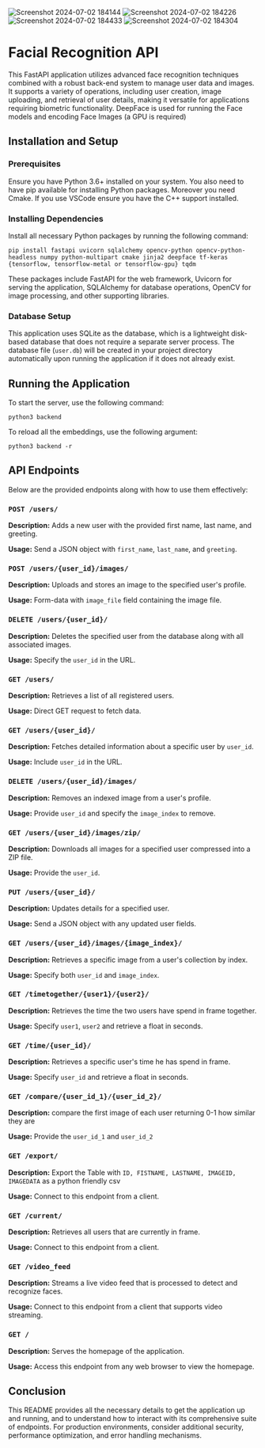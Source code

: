 ![Screenshot 2024-07-02 184144](https://github.com/LookslikeLenni/uni-face-recognition/assets/93777813/cdd1a809-4f1a-4302-a23b-bddab5cc062a)
![Screenshot 2024-07-02 184226](https://github.com/LookslikeLenni/uni-face-recognition/assets/93777813/6dd95775-2c35-45f2-866f-1de007c6dc3e)
![Screenshot 2024-07-02 184433](https://github.com/LookslikeLenni/uni-face-recognition/assets/93777813/3a8742aa-ffe8-4e0f-81ae-c01e88b83b71)
![Screenshot 2024-07-02 184304](https://github.com/LookslikeLenni/uni-face-recognition/assets/93777813/9a2507a7-2291-4a9e-b9a6-04abf09d0ba1)



# Facial Recognition API

This FastAPI application utilizes advanced face recognition techniques combined with a robust back-end system to manage user data and images. It supports a variety of operations, including user creation, image uploading, and retrieval of user details, making it versatile for applications requiring biometric functionality.
DeepFace is used for running the Face models and encoding Face Images (a GPU is required)

## Installation and Setup

### Prerequisites

Ensure you have Python 3.6+ installed on your system. You also need to have pip available for installing Python packages. Moreover you need Cmake. If you use VSCode ensure you have the C++ support installed.

### Installing Dependencies

Install all necessary Python packages by running the following command:

    pip install fastapi uvicorn sqlalchemy opencv-python opencv-python-headless numpy python-multipart cmake jinja2 deepface tf-keras {tensorflow, tensorflow-metal or tensorflow-gpu} tqdm

These packages include FastAPI for the web framework, Uvicorn for serving the application, SQLAlchemy for database operations, OpenCV for image processing, and other supporting libraries.

### Database Setup

This application uses SQLite as the database, which is a lightweight disk-based database that does not require a separate server process. The database file (`user.db`) will be created in your project directory automatically upon running the application if it does not already exist.

## Running the Application

To start the server, use the following command:

    python3 backend

To reload all the embeddings, use the following argument:

    python3 backend -r


## API Endpoints

Below are the provided endpoints along with how to use them effectively:

### `POST /users/`

**Description:** Adds a new user with the provided first name, last name, and greeting.

**Usage:** Send a JSON object with `first_name`, `last_name`, and `greeting`.

### `POST /users/{user_id}/images/`

**Description:** Uploads and stores an image to the specified user's profile.

**Usage:** Form-data with `image_file` field containing the image file.

### `DELETE /users/{user_id}/`

**Description:** Deletes the specified user from the database along with all associated images.

**Usage:** Specify the `user_id` in the URL.

### `GET /users/`

**Description:** Retrieves a list of all registered users.

**Usage:** Direct GET request to fetch data.

### `GET /users/{user_id}/`

**Description:** Fetches detailed information about a specific user by `user_id`.

**Usage:** Include `user_id` in the URL.

### `DELETE /users/{user_id}/images/`

**Description:** Removes an indexed image from a user's profile.

**Usage:** Provide `user_id` and specify the `image_index` to remove.

### `GET /users/{user_id}/images/zip/`

**Description:** Downloads all images for a specified user compressed into a ZIP file.

**Usage:** Provide the `user_id`.

### `PUT /users/{user_id}/`

**Description:** Updates details for a specified user.

**Usage:** Send a JSON object with any updated user fields.

### `GET /users/{user_id}/images/{image_index}/`

**Description:** Retrieves a specific image from a user's collection by index.

**Usage:** Specify both `user_id` and `image_index`.

### `GET /timetogether/{user1}/{user2}/`

**Description:** Retrieves the time the two users have spend in frame together.

**Usage:** Specify `user1`, `user2` and retrieve a float in seconds.

### `GET /time/{user_id}/`

**Description:** Retrieves a specific user's time he has spend in frame.

**Usage:** Specify `user_id` and retrieve a float in seconds.

### `GET /compare/{user_id_1}/{user_id_2}/`

**Description:** compare the first image of each user returning 0-1 how similar they are

**Usage:** Provide the `user_id_1` and `user_id_2`

### `GET /export/`

**Description:** Export the Table with `ID, FISTNAME, LASTNAME, IMAGEID, IMAGEDATA` as a python friendly csv

**Usage:** Connect to this endpoint from a client.

### `GET /current/`

**Description:** Retrieves all users that are currently in frame.

**Usage:** Connect to this endpoint from a client.

### `GET /video_feed`

**Description:** Streams a live video feed that is processed to detect and recognize faces.

**Usage:** Connect to this endpoint from a client that supports video streaming.

### `GET /`

**Description:** Serves the homepage of the application.

**Usage:** Access this endpoint from any web browser to view the homepage.

## Conclusion

This README provides all the necessary details to get the application up and running, and to understand how to interact with its comprehensive suite of endpoints. For production environments, consider additional security, performance optimization, and error handling mechanisms.


